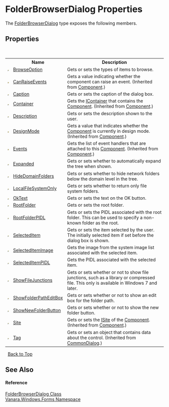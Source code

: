 # FolderBrowserDialog Properties
 

The <a href="2b00e7ee-51e3-9316-ccb1-20970f8e1755">FolderBrowserDialog</a> type exposes the following members.


## Properties
&nbsp;<table><tr><th></th><th>Name</th><th>Description</th></tr><tr><td>![Public property](media/pubproperty.gif "Public property")</td><td><a href="6ee19a41-06c1-d4a5-eaca-0209f50a5fa9">BrowseOption</a></td><td>
Gets or sets the types of items to browse.</td></tr><tr><td>![Protected property](media/protproperty.gif "Protected property")</td><td><a href="http://msdn2.microsoft.com/en-us/library/w2kf6w79" target="_blank">CanRaiseEvents</a></td><td>
Gets a value indicating whether the component can raise an event.
 (Inherited from <a href="http://msdn2.microsoft.com/en-us/library/9wbadbce" target="_blank">Component</a>.)</td></tr><tr><td>![Public property](media/pubproperty.gif "Public property")</td><td><a href="8e517872-02ec-0c45-2449-46645f7e3fa8">Caption</a></td><td>
Gets or sets the caption of the dialog box.</td></tr><tr><td>![Public property](media/pubproperty.gif "Public property")</td><td><a href="http://msdn2.microsoft.com/en-us/library/3c1xtx35" target="_blank">Container</a></td><td>
Gets the <a href="http://msdn2.microsoft.com/en-us/library/z7xdfy67" target="_blank">IContainer</a> that contains the <a href="http://msdn2.microsoft.com/en-us/library/9wbadbce" target="_blank">Component</a>.
 (Inherited from <a href="http://msdn2.microsoft.com/en-us/library/9wbadbce" target="_blank">Component</a>.)</td></tr><tr><td>![Public property](media/pubproperty.gif "Public property")</td><td><a href="f61af67a-edb8-91f7-7831-5b7ae2533afe">Description</a></td><td>
Gets or sets the description shown to the user.</td></tr><tr><td>![Protected property](media/protproperty.gif "Protected property")</td><td><a href="http://msdn2.microsoft.com/en-us/library/c58hb4bw" target="_blank">DesignMode</a></td><td>
Gets a value that indicates whether the <a href="http://msdn2.microsoft.com/en-us/library/9wbadbce" target="_blank">Component</a> is currently in design mode.
 (Inherited from <a href="http://msdn2.microsoft.com/en-us/library/9wbadbce" target="_blank">Component</a>.)</td></tr><tr><td>![Protected property](media/protproperty.gif "Protected property")</td><td><a href="http://msdn2.microsoft.com/en-us/library/xe4ht2sc" target="_blank">Events</a></td><td>
Gets the list of event handlers that are attached to this <a href="http://msdn2.microsoft.com/en-us/library/9wbadbce" target="_blank">Component</a>.
 (Inherited from <a href="http://msdn2.microsoft.com/en-us/library/9wbadbce" target="_blank">Component</a>.)</td></tr><tr><td>![Public property](media/pubproperty.gif "Public property")</td><td><a href="dd630344-2358-925d-165f-88d521f9baa6">Expanded</a></td><td>
Gets or sets whether to automatically expand the tree when shown.</td></tr><tr><td>![Public property](media/pubproperty.gif "Public property")</td><td><a href="585c09bb-7752-a3a8-cf59-b105587fd6cc">HideDomainFolders</a></td><td>
Gets or sets whether to hide network folders below the domain level in the tree.</td></tr><tr><td>![Public property](media/pubproperty.gif "Public property")</td><td><a href="b5a7e71d-207e-ec23-ad3b-236401f8cdc6">LocalFileSystemOnly</a></td><td>
Gets or sets whether to return only file system folders.</td></tr><tr><td>![Public property](media/pubproperty.gif "Public property")</td><td><a href="5b144036-4bb2-5454-a23a-b2a4eab15d0d">OkText</a></td><td>
Gets or sets the text on the OK button.</td></tr><tr><td>![Public property](media/pubproperty.gif "Public property")</td><td><a href="e8be7e3f-49e8-7c96-c25f-4404f19bf1f6">RootFolder</a></td><td>
Gets or sets the root folder.</td></tr><tr><td>![Public property](media/pubproperty.gif "Public property")</td><td><a href="5618f3d9-a224-acfd-07b9-65da13510941">RootFolderPIDL</a></td><td>
Gets or sets the PIDL associated with the root folder. This can be used to specify a non-known folder as the root.</td></tr><tr><td>![Public property](media/pubproperty.gif "Public property")</td><td><a href="ceb89c46-2c1d-9ff7-2359-cd89d92f0433">SelectedItem</a></td><td>
Gets or sets the item selected by the user. The initially selected item if set before the dialog box is shown.</td></tr><tr><td>![Public property](media/pubproperty.gif "Public property")</td><td><a href="4669f971-d2f1-7e45-4468-f8b2b60c63fc">SelectedItemImage</a></td><td>
Gets the image from the system image list associated with the selected item.</td></tr><tr><td>![Public property](media/pubproperty.gif "Public property")</td><td><a href="9e663c10-3c6f-35fb-1c8b-024438de4f6f">SelectedItemPIDL</a></td><td>
Gets the PIDL associated with the selected item.</td></tr><tr><td>![Public property](media/pubproperty.gif "Public property")</td><td><a href="b86de805-0f8e-ba74-6672-06034cce4e95">ShowFileJunctions</a></td><td>
Gets or sets whether or not to show file junctions, such as a library or compressed file. This only is available in Windows 7 and later.</td></tr><tr><td>![Public property](media/pubproperty.gif "Public property")</td><td><a href="14b331dc-6e97-4355-a616-36d9ae151de5">ShowFolderPathEditBox</a></td><td>
Gets or sets whether or not to show an edit box for the folder path.</td></tr><tr><td>![Public property](media/pubproperty.gif "Public property")</td><td><a href="a004a983-9049-d4bd-487c-b6d7b3bc820d">ShowNewFolderButton</a></td><td>
Gets or sets whether or not to show the new folder button.</td></tr><tr><td>![Public property](media/pubproperty.gif "Public property")</td><td><a href="http://msdn2.microsoft.com/en-us/library/1fycyexx" target="_blank">Site</a></td><td>
Gets or sets the <a href="http://msdn2.microsoft.com/en-us/library/bafktt51" target="_blank">ISite</a> of the <a href="http://msdn2.microsoft.com/en-us/library/9wbadbce" target="_blank">Component</a>.
 (Inherited from <a href="http://msdn2.microsoft.com/en-us/library/9wbadbce" target="_blank">Component</a>.)</td></tr><tr><td>![Public property](media/pubproperty.gif "Public property")</td><td><a href="http://msdn2.microsoft.com/en-us/library/49es466b" target="_blank">Tag</a></td><td>
Gets or sets an object that contains data about the control.
 (Inherited from <a href="http://msdn2.microsoft.com/en-us/library/54yt69tx" target="_blank">CommonDialog</a>.)</td></tr></table>&nbsp;
<a href="#folderbrowserdialog-properties">Back to Top</a>

## See Also


#### Reference
<a href="2b00e7ee-51e3-9316-ccb1-20970f8e1755">FolderBrowserDialog Class</a><br /><a href="c580cf52-4028-70db-28d0-f9b1abc03861">Vanara.Windows.Forms Namespace</a><br />